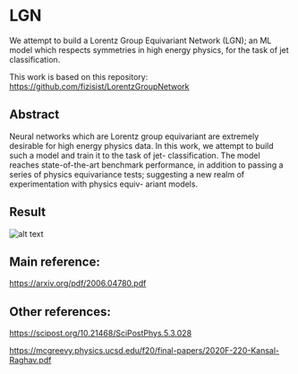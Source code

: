 # LGN

We attempt to build a Lorentz Group Equivariant Network (LGN); an ML model which respects symmetries in high energy physics, for the task of jet classification.

This work is based on this repository: https://github.com/fizisist/LorentzGroupNetwork

## Abstract
Neural networks which are Lorentz group equivariant are extremely desirable for high energy physics data. In this work, we attempt to build such a model and train it to the task of jet- classification. The model reaches state-of-the-art benchmark performance, in addition to passing a series of physics equivariance tests; suggesting a new realm of experimentation with physics equiv- ariant models.


## Result
![alt text](https://github.com/faroukmokhtar/LGN/blob/master/ROC.png?raw=true)



## Main reference: 
https://arxiv.org/pdf/2006.04780.pdf

## Other references: 
https://scipost.org/10.21468/SciPostPhys.5.3.028

https://mcgreevy.physics.ucsd.edu/f20/final-papers/2020F-220-Kansal-Raghav.pdf
